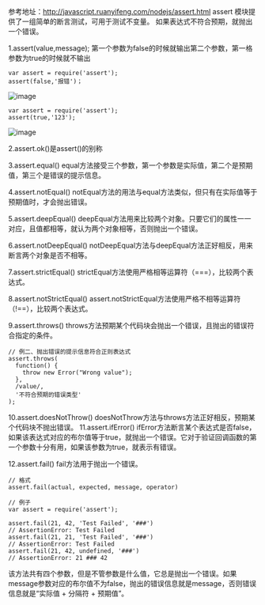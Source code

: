 参考地址：http://javascript.ruanyifeng.com/nodejs/assert.html
assert 模块提供了一组简单的断言测试，可用于测试不变量。
如果表达式不符合预期，就抛出一个错误。

1.assert(value,message);
第一个参数为false的时候就输出第二个参数，第一格参数为true的时候就不输出
```
var assert = require('assert');
assert(false,'报错')；
```
![image](https://user-images.githubusercontent.com/18493352/54178925-3edcf600-44d2-11e9-87af-d55409509479.png)
```
var assert = require('assert');
assert(true,'123');
```
![image](https://user-images.githubusercontent.com/18493352/54179187-07227e00-44d3-11e9-9313-cb960a32021e.png)


2.assert.ok()是assert()的别称


3.assert.equal()
equal方法接受三个参数，第一个参数是实际值，第二个是预期值，第三个是错误的提示信息。

4.assert.notEqual()
notEqual方法的用法与equal方法类似，但只有在实际值等于预期值时，才会抛出错误。

5.assert.deepEqual()
deepEqual方法用来比较两个对象。只要它们的属性一一对应，且值都相等，就认为两个对象相等，否则抛出一个错误。

6.assert.notDeepEqual()
notDeepEqual方法与deepEqual方法正好相反，用来断言两个对象是否不相等。

7.assert.strictEqual()
strictEqual方法使用严格相等运算符（===），比较两个表达式。

8.assert.notStrictEqual()
assert.notStrictEqual方法使用严格不相等运算符（!==），比较两个表达式。

9.assert.throws()
throws方法预期某个代码块会抛出一个错误，且抛出的错误符合指定的条件。
```
// 例二、抛出错误的提示信息符合正则表达式
assert.throws(
  function() {
    throw new Error("Wrong value");
  },
  /value/,
  '不符合预期的错误类型'
);
```
10.assert.doesNotThrow()
doesNotThrow方法与throws方法正好相反，预期某个代码块不抛出错误。
11.assert.ifError()
ifError方法断言某个表达式是否false，如果该表达式对应的布尔值等于true，就抛出一个错误。它对于验证回调函数的第一个参数十分有用，如果该参数为true，就表示有错误。

12.assert.fail()
fail方法用于抛出一个错误。
```
// 格式
assert.fail(actual, expected, message, operator)

// 例子
var assert = require('assert');

assert.fail(21, 42, 'Test Failed', '###')
// AssertionError: Test Failed
assert.fail(21, 21, 'Test Failed', '###')
// AssertionError: Test Failed
assert.fail(21, 42, undefined, '###')
// AssertionError: 21 ### 42 
```
该方法共有四个参数，但是不管参数是什么值，它总是抛出一个错误。如果message参数对应的布尔值不为false，抛出的错误信息就是message，否则错误信息就是“实际值 + 分隔符 + 预期值”。